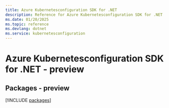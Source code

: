 ```yaml
---
title: Azure Kubernetesconfiguration SDK for .NET
description: Reference for Azure Kubernetesconfiguration SDK for .NET
ms.date: 01/20/2025
ms.topic: reference
ms.devlang: dotnet
ms.service: kubernetesconfiguration
---
```

# Azure Kubernetesconfiguration SDK for .NET - preview
## Packages - preview
[!INCLUDE [packages](kubernetesconfiguration-index.md)]